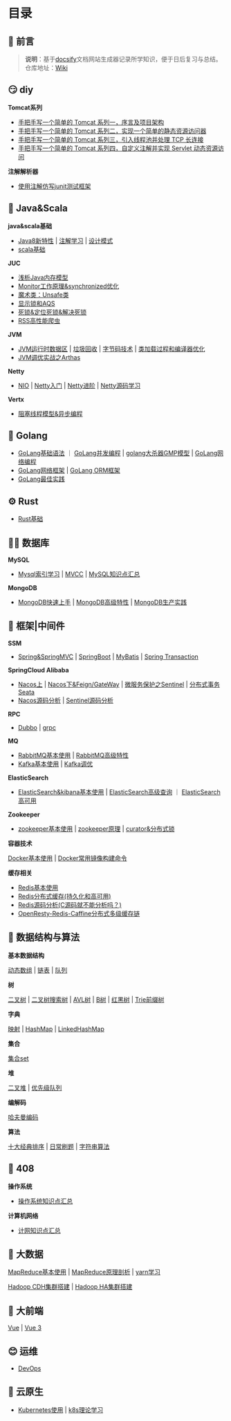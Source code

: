 # 目录

## 📢 前言

> **说明**：基于[docsify](https://docsify.js.org/#/zh-cn/?id=docsify)文档网站生成器记录所学知识，便于日后复习与总结。<br>仓库地址：[Wiki](https://github.com/fengyuan-liang/notes)

## 😏 diy

**Tomcat系列**

- [手把手写一个简单的 Tomcat 系列一，序言及项目架构](/DIY/DiyTomcat系列一、序言及项目架构.md)
- [手把手写一个简单的 Tomcat 系列二，实现一个简单的静态资源访问器](/DIY/diyTomcat系列二、实现一个简单的静态资源访问器.md)
- [手把手写一个简单的 Tomcat 系列三，引入线程池并处理 TCP 长连接](/DIY/diyTomcat系列三，引入线程池并处理TCP长连接.md)
- [手把手写一个简单的 Tomcat 系列四，自定义注解并实现 Servlet 动态资源访问](/DIY/diyTomcat系列四，自定义注解并实现Servlet动态资源访问.md)

**注解解析器**

- [使用注解仿写junit测试框架](/java/注解学习二、使用注解仿写junit测试框架.md)

## 🎯 Java&Scala

**java&scala基础**

- [Java8新特性](/java/Java8新特性.md) | [注解学习](/java/注解学习一、Java内置注解及注解书写.md) |  [设计模式](/设计模式/设计模式.md)
- [scala基础](/大数据/scala/Scala学习一.md) 

**JUC**

- [浅析Java内存模型](/JUC/深入理解Java内存模型.md)    
- [Monitor工作原理&synchronized优化](/JUC/Monitor工作原理&synchronized优化.md)    
- [魔术类：Unsafe类](/JUC/Unsafe类.md)    
- [显示锁和AQS](/JUC/显示锁和AQS.md)    
- [死锁&定位死锁&解决死锁](/JUC/死锁&定位死锁&解决死锁.md)    
- [RSS高性能爬虫](/JUC/RSS高性能爬虫.md)

**JVM**

- [JVM运行时数据区](/JVM/2-JVM运行时数据区.md)  |  [垃圾回收](/JVM/3-垃圾回收.md)   |  [字节码技术](/JVM/4-字节码技术.md)   |  [类加载过程和编译器优化](/JVM/5-类加载过程和编译器优化.md)
-   [JVM调优实战之Arthas](/java/arthas.md)

**Netty**

- [NIO](/netty/Netty01-nio.md) | [Netty入门](/netty/Netty02-入门.md) | [Netty进阶](/netty/Netty03-进阶.md) | [Netty源码学习](/netty/Netty04-优化与源码.md)

**Vertx**

- [阻塞线程模型&异步编程](/vertx/1-阻塞线程模型&异步编程.md)

## 🎉 Golang

-  [GoLang基础语法](/GoLang/GoLang基础语法.md) ｜ [GoLang并发编程](/GoLang/Golang并发编程.md) |  [golang大杀器GMP模型](/GoLang/golang大杀器GMP模型.md)   |  [GoLang网络编程](/GoLang/GoLang网络编程.md) 
-   [GoLang网络框架](/GoLang/golang_网络框架.md) |  [GoLang ORM框架](/GoLang/golang_ORM框架.md)
-   [GoLang最佳实践](/GoLang/golang最佳实践.md)

## ⚙ Rust

- [Rust基础](/rust/rust基础.md)

## 🐱‍🏍 数据库

**MySQL**

- [Mysql索引学习](/mysql进阶/Mysql学习一：索引.md) | [MVCC](/mysql进阶/MySQL_MVCC.md) |  [MySQL知识点汇总](/面试题/B站面试题/MySQL面试题.md) 

**MongoDB**

- [MongoDB快速上手](/中间件/MongoDB/MongoDB快速上手.md)  |  [MongoDB高级特性](/中间件/MongoDB/MongoDB高级特性.md) | [MongoDB生产实践](/中间件/MongoDB/MongoDB生产实践.md)

## 🥊 框架|中间件

**SSM**

- [Spring&SpringMVC](/Spring_Framework/Spring&SpringMVC.md) | [SpringBoot](/Spring_Framework/SpringBoot学习.md) | [MyBatis](/Spring_Framework/MyBatis学习.md) | [Spring Transaction](/Spring_Framework/Spring_transaction.md)

**SpringCloud Alibaba**

- [Nacos上](/SpringCloud/黑马SpringCloud-阿里巴巴/0-eureka&nacos.md)  | [Nacos下&Feign/GateWay](/SpringCloud/黑马SpringCloud-阿里巴巴/1-SpringCloud实用篇02.md)  | [微服务保护之Sentinel](/SpringCloud/黑马SpringCloud-阿里巴巴/7-微服务保护之sentinel学习.md) | [分布式事务Seata](/SpringCloud/黑马SpringCloud-阿里巴巴/8-分布式事务之seata学习.md)
- [Nacos源码分析](/SpringCloud/黑马SpringCloud-阿里巴巴/13-Nacos源码分析.md) | [Sentinel源码分析](/SpringCloud/黑马SpringCloud-阿里巴巴/14-Sentinel源码分析.md)

**RPC**

- [Dubbo](/中间件/RPC/Dubbo.md) | [grpc](/中间件/RPC/grpc学习和使用.md) 

**MQ**

- [RabbitMQ基本使用](/SpringCloud/黑马SpringCloud-阿里巴巴/3-RabbitMQ.md)    |   [RabbitMQ高级特性](/SpringCloud/黑马SpringCloud-阿里巴巴/11-RabbitMQ-高级篇.md)
- [Kafka基本使用](/中间件/Kafka/Kafka.md)  |  [Kafka调优](/中间件/Kafka/Kafka调优.md) 

**ElasticSearch**

- [ElasticSearch&kibana基本使用](/SpringCloud/黑马SpringCloud-阿里巴巴/4-ElasticSearch.md)   |  [ElasticSearch高级查询](/SpringCloud/黑马SpringCloud-阿里巴巴/5-ElasticSearch之DSL查询.md) ｜  [ElasticSearch高可用](/SpringCloud/黑马SpringCloud-阿里巴巴/6-分布式搜索引擎03.md) 

**Zookeeper**

- [zookeeper基本使用](/中间件/Zookeeper/docker安装zookeeper&zookeeper基本使用.md)  | [zookeeper原理](中间件/Zookeeper/Zookeeper原理.md) |  [curator&分布式锁](/中间件/Zookeeper/zookeeper操作封装——curator使用.md)

**容器技术**

[Docker基本使用](/SpringCloud/黑马SpringCloud-阿里巴巴/2-Docker实用篇.md) | [Docker常用镜像构建命令](/运维/常用docker部署容器命令.md)

**缓存相关**

- [Redis基本使用](/中间件/Redis/Redis学习笔记.md)        
- [Redis分布式缓存(持久化和高可用)](/SpringCloud/黑马SpringCloud-阿里巴巴/9-分布式缓存.md)    
- [Redis源码分析(C源码就不能分析吗？)](/中间件/Redis/redis源码分析.md)        
- [OpenResty-Redis-Caffine分布式多级缓存链](/SpringCloud/黑马SpringCloud-阿里巴巴/10-多级缓存.md)

## 💊 数据结构与算法

**基本数据结构**

[动态数组](/AlgorithmAndDataStructure/1-动态数组.md)    |   [链表](/AlgorithmAndDataStructure/2-链表.md)   |   [队列](/AlgorithmAndDataStructure/3-队列.md)

**树**

[二叉树](/AlgorithmAndDataStructure/4-二叉树.md)     |   [二叉树搜索树](/AlgorithmAndDataStructure/5-二叉树搜索树.md)    |  [AVL树](/AlgorithmAndDataStructure/6-AVL树.md)  |    [B树](/AlgorithmAndDataStructure/7-B树.md)   |    [红黑树](/AlgorithmAndDataStructure/8-红黑树.md)   |    [Trie前缀树](/AlgorithmAndDataStructure/16-Trie前缀树.md)

**字典**

[映射](/AlgorithmAndDataStructure/10-映射(TreeMap、TreeSet).md) | [HashMap](/AlgorithmAndDataStructure/11-Hash表.md) | [LinkedHashMap](/AlgorithmAndDataStructure/12-LinkedHashMap.md)

**集合**

[集合set](/AlgorithmAndDataStructure/9-集合set.md) 

**堆**

[二叉堆](/AlgorithmAndDataStructure/13-二叉堆.md) | [优先级队列](/AlgorithmAndDataStructure/14-优先级队列.md) 

**编解码**

[哈夫曼编码](/AlgorithmAndDataStructure/15-哈夫曼编码.md) 

**算法**

[十大经典排序](/AlgorithmAndDataStructure/算法/1-十大经典排序.md) | [日常刷题](/LeetCode刷题/2-日常刷题.md) | [字符串算法](/AlgorithmAndDataStructure/算法/6-KMP、BM、KR、Sunday算法.md) 

## 🦄️ 408

**操作系统**

-  [操作系统知识点汇总](/面试题/操作系统面试题.md) 

**计算机网络**

-  [计网知识点汇总](/面试题/计算机网络面试复习题.md) 

## 🎈 大数据

[MapReduce基本使用](/大数据/hadoop/2-MapReduce/5-MapReduce学习.md)    |    [MapReduce原理剖析](/大数据/hadoop/2-MapReduce/6-MapReduce原理剖析.md)   |    [yarn学习](/大数据/hadoop/3-yarn/yarn学习.md)      

[Hadoop CDH集群搭建](/大数据/hadoop/Hadoop_CDH高可用集群搭建.md)  |   [Hadoop HA集群搭建](/大数据/hadoop/Hadoop完全分布式安装（HA、Yarn、ZKFC、flumeGanglia、sqoop一步到位）.md) 

## 🔎 大前端

 [Vue](/大前端/Vue/Vue脚手架学习笔记.md)   |   [Vue 3](/大前端/Vue/vue3快速上手.md)  

## 😊 运维

- [DevOps](/运维/DevOps.md)  

## 🥳 云原生

- [Kubernetes使用](/运维/K8s使用.md)  | [k8s理论学习](/运维/k8s理论学习.md)  

